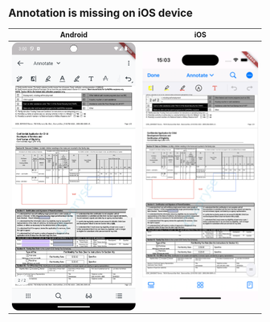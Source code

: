 ## Annotation is missing on iOS device

**Android**|**iOS**
:--:|:--:
<img src="https://github.com/norman93sun/pdftron-flutter/blob/master/Screenshot_20240506_150101.png?raw=true" alt="ok on Android"/>|<img src="https://github.com/norman93sun/pdftron-flutter/blob/master/Simulator%20Screenshot%20-%20iPhone%2015%20-%202024-05-06%20at%2015.03.07.png?raw=true" alt="Bottom Annotation missing on iOS"/>
